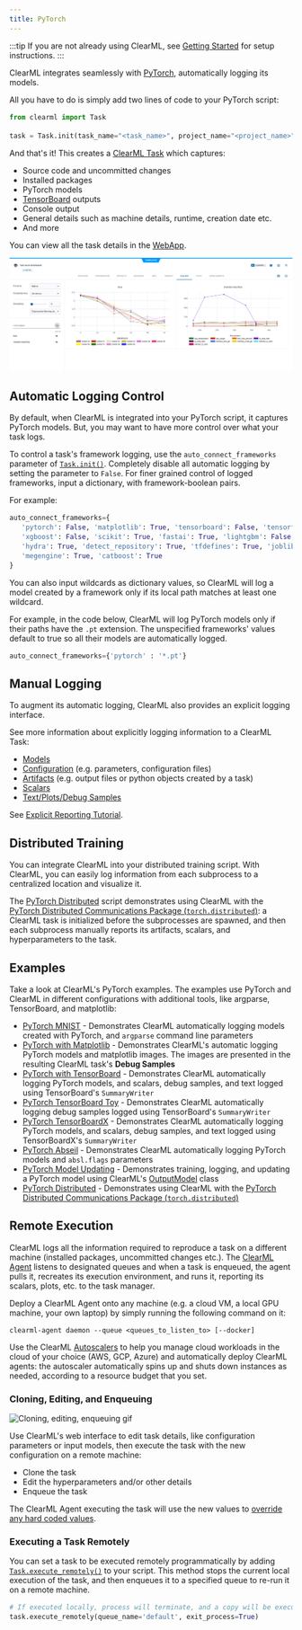 ```yaml
---
title: PyTorch
---
```


:::tip
If you are not already using ClearML, see [Getting Started](../getting_started/ds/ds_first_steps.md) for setup 
instructions.
:::

ClearML integrates seamlessly with [PyTorch](https://pytorch.org/), automatically logging its models. 

All you have to do is simply add two lines of code to your PyTorch script:

```python
from clearml import Task

task = Task.init(task_name="<task_name>", project_name="<project_name>")
```

And that's it! This creates a [ClearML Task](../fundamentals/task.md) which captures: 
* Source code and uncommitted changes
* Installed packages
* PyTorch models 
* [TensorBoard](https://www.tensorflow.org/tensorboard) outputs
* Console output
* General details such as machine details, runtime, creation date etc.
* And more

You can view all the task details in the [WebApp](../webapp/webapp_overview.md). 

![Pytorch webapp](../img/examples_pytorch_distributed_example_08.png)

## Automatic Logging Control 
By default, when ClearML is integrated into your PyTorch script, it captures PyTorch models. But, you may want to have 
more control over what your task logs.

To control a task's framework logging, use the `auto_connect_frameworks` parameter of [`Task.init()`](../references/sdk/task.md#taskinit). 
Completely disable all automatic logging by setting the parameter to `False`. For finer grained control of logged 
frameworks, input a dictionary, with framework-boolean pairs.

For example:

```python
auto_connect_frameworks={
   'pytorch': False, 'matplotlib': True, 'tensorboard': False, 'tensorflow': False, 
   'xgboost': False, 'scikit': True, 'fastai': True, 'lightgbm': False,
   'hydra': True, 'detect_repository': True, 'tfdefines': True, 'joblib': True,
   'megengine': True, 'catboost': True
}
```

You can also input wildcards as dictionary values, so ClearML will log a model created by a framework only if its local 
path matches at least one wildcard. 

For example, in the code below, ClearML will log PyTorch models only if their paths have the `.pt` extension. The 
unspecified frameworks' values default to true so all their models are automatically logged.

```python
auto_connect_frameworks={'pytorch' : '*.pt'}
```

## Manual Logging
To augment its automatic logging, ClearML also provides an explicit logging interface.

See more information about explicitly logging information to a ClearML Task:
* [Models](../clearml_sdk/model_sdk.md#manually-logging-models)
* [Configuration](../clearml_sdk/task_sdk.md#configuration) (e.g. parameters, configuration files)
* [Artifacts](../clearml_sdk/task_sdk.md#artifacts) (e.g. output files or python objects created by a task)
* [Scalars](../clearml_sdk/task_sdk.md#scalars) 
* [Text/Plots/Debug Samples](../fundamentals/logger.md#manual-reporting)

See [Explicit Reporting Tutorial](../guides/reporting/explicit_reporting.md).

## Distributed Training
You can integrate ClearML into your distributed training script. With ClearML, you can easily log information from each 
subprocess to a centralized location and visualize it.

The [PyTorch Distributed](../guides/frameworks/pytorch/pytorch_distributed_example.md) script demonstrates using ClearML 
with the [PyTorch Distributed Communications Package (`torch.distributed`)](https://pytorch.org/tutorials/beginner/dist_overview.html): a 
ClearML task is initialized before the subprocesses are spawned, and then each subprocess manually reports its artifacts, 
scalars, and hyperparameters to the task. 


## Examples

Take a look at ClearML's PyTorch examples. The examples use PyTorch and ClearML in different configurations with 
additional tools, like argparse, TensorBoard, and matplotlib:  

* [PyTorch MNIST](../guides/frameworks/pytorch/pytorch_mnist.md) - Demonstrates ClearML automatically logging models created with PyTorch, and `argparse` command line parameters
* [PyTorch with Matplotlib](../guides/frameworks/pytorch/pytorch_matplotlib.md) - Demonstrates ClearML's automatic logging PyTorch models and matplotlib images. The images are presented in the resulting ClearML task's **Debug Samples**
* [PyTorch with TensorBoard](../guides/frameworks/pytorch/pytorch_tensorboard.md) - Demonstrates ClearML automatically logging PyTorch models, and scalars, debug samples, and text logged using TensorBoard's `SummaryWriter`
* [PyTorch TensorBoard Toy](../guides/frameworks/pytorch/tensorboard_toy_pytorch.md) - Demonstrates ClearML automatically logging debug samples logged using TensorBoard's `SummaryWriter`
* [PyTorch TensorBoardX](../guides/frameworks/pytorch/pytorch_tensorboardx.md) - Demonstrates ClearML automatically logging PyTorch models, and scalars, debug samples, and text logged using TensorBoardX's `SummaryWriter`
* [PyTorch Abseil](../guides/frameworks/pytorch/pytorch_abseil.md) - Demonstrates ClearML automatically logging PyTorch models and `absl.flags` parameters
* [PyTorch Model Updating](../guides/frameworks/pytorch/model_updating.md) - Demonstrates training, logging, and updating a PyTorch model using ClearML's [OutputModel](../references/sdk/model_outputmodel.md) class
* [PyTorch Distributed](../guides/frameworks/pytorch/pytorch_distributed_example.md) - Demonstrates using ClearML with the [PyTorch Distributed Communications Package (`torch.distributed`)](https://pytorch.org/tutorials/beginner/dist_overview.html)

## Remote Execution
ClearML logs all the information required to reproduce a task on a different machine (installed packages, 
uncommitted changes etc.). The [ClearML Agent](../clearml_agent.md) listens to designated queues and when a task is enqueued, 
the agent pulls it, recreates its execution environment, and runs it, reporting its scalars, plots, etc. to the 
task manager.

Deploy a ClearML Agent onto any machine (e.g. a cloud VM, a local GPU machine, your own laptop) by simply running the 
following command on it:

```commandline
clearml-agent daemon --queue <queues_to_listen_to> [--docker]
```

Use the ClearML [Autoscalers](../cloud_autoscaling/autoscaling_overview.md) to help you manage cloud workloads in the 
cloud of your choice (AWS, GCP, Azure) and automatically deploy ClearML agents: the autoscaler automatically spins up 
and shuts down instances as needed, according to a resource budget that you set.

### Cloning, Editing, and Enqueuing

![Cloning, editing, enqueuing gif](../img/gif/integrations_yolov5.gif)

Use ClearML's web interface to edit task details, like configuration parameters or input models, then execute the task 
with the new configuration on a remote machine:

* Clone the task
* Edit the hyperparameters and/or other details
* Enqueue the task

The ClearML Agent executing the task will use the new values to [override any hard coded values](../clearml_agent.md).

### Executing a Task Remotely

You can set a task to be executed remotely programmatically by adding [`Task.execute_remotely()`](../references/sdk/task.md#execute_remotely) 
to your script. This method stops the current local execution of the task, and then enqueues it to a specified queue to 
re-run it on a remote machine.

```python
# If executed locally, process will terminate, and a copy will be executed by an agent instead
task.execute_remotely(queue_name='default', exit_process=True)
```
